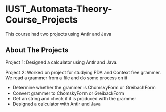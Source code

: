 # IUST_Automata-Theory-Course_Projects
This course had two projects using Antlr and Java
<!-- ABOUT THE PROJECTS -->
## About The Projects
Project 1: Designed a calculator using Antlr and Java.

Project 2: Worked on project for studying PDA and Context free grammer. We read a grammer from a file and do some process on it

* Determine whether the grammer is ChomskyForm or GreibachForm
* Convert grammer to ChomskyForm or GreibackForm
* Get an string and check if it is produced with the grammer
* Designed a calculator with Antlr and Java


